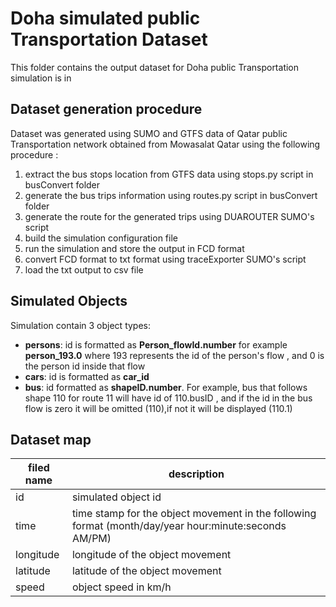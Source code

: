 # Doha simulated public Transportation Dataset
This folder contains the output dataset for Doha public Transportation simulation is in

## Dataset generation procedure
Dataset was generated using SUMO and GTFS data of Qatar public Transportation network obtained from Mowasalat Qatar using the following procedure :
1. extract the bus stops location from GTFS data using stops.py script in busConvert folder
2. generate the bus trips information using routes.py script in busConvert folder
3. generate the route for the generated trips using DUAROUTER SUMO's script
4. build the simulation configuration file
5. run the simulation and store the output in FCD format
6. convert FCD format to txt format using traceExporter SUMO's script
7. load the txt output to csv file


##  Simulated Objects
Simulation contain 3 object types:
* **persons**: id is formatted as **Person_flowId.number**  for example **person_193.0** where 193 represents the id of the person's flow , and 0 is the person id inside that flow
 * **cars**: id is formatted as **car_id**
 * **bus**: id formatted as **shapeID.number**. For example, bus that follows shape 110 for route 11 will have id of 110.busID , and if the id in the bus flow is zero it will be omitted (110),if not it will be displayed (110.1)
 
## Dataset map

filed name | description
-----------|-----------
id | simulated object id
time | time stamp for the object movement in the following format (month/day/year  hour:minute:seconds AM/PM)
longitude | longitude of the object movement 
latitude | latitude of the object movement
speed | object speed in km/h

